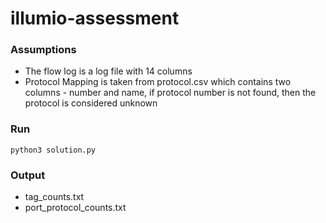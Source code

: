 # illumio-assessment

### Assumptions
- The flow log is a log file with 14 columns
- Protocol Mapping is taken from protocol.csv which contains two columns - number and name, if protocol number is not found, then the protocol is considered unknown

### Run
```
python3 solution.py
```

### Output
- tag_counts.txt
- port_protocol_counts.txt
